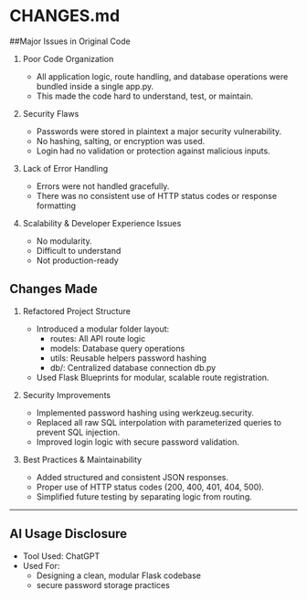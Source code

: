 # CHANGES.md

##Major Issues in Original Code

1. Poor Code Organization
   - All application logic, route handling, and database operations were bundled inside a single app.py.
   - This made the code hard to understand, test, or maintain.

2. Security Flaws
   - Passwords were stored in plaintext a major security vulnerability.
   - No hashing, salting, or encryption was used.
   - Login had no validation or protection against malicious inputs.

3. Lack of Error Handling
   - Errors were not handled gracefully.
   - There was no consistent use of HTTP status codes or response formatting

4. Scalability & Developer Experience Issues
   - No modularity.
   - Difficult to understand
   - Not production-ready


##  Changes Made

1. Refactored Project Structure
   - Introduced a modular folder layout:
     - routes: All API route logic
     - models: Database query operations
     - utils: Reusable helpers  password hashing
     - db/: Centralized database connection db.py
   - Used Flask Blueprints for modular, scalable route registration.

2. Security Improvements
   - Implemented password hashing using werkzeug.security.
   - Replaced all raw SQL interpolation with parameterized queries to prevent SQL injection.
   - Improved login logic with secure password validation.

3. Best Practices & Maintainability
   - Added structured and consistent JSON responses.
   - Proper use of HTTP status codes (200, 400, 401, 404, 500).
   - Simplified future testing by separating logic from routing.

---

##  AI Usage Disclosure

- Tool Used: ChatGPT 
- Used For:
  - Designing a clean, modular Flask codebase
  -  secure password storage practices
